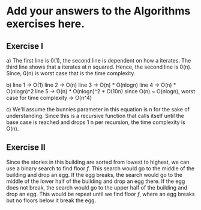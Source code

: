 # Add your answers to the Algorithms exercises here.
## Exercise I
a) The first line is 0(1), the second line is dependent on how a iterates. The third line shows that a iterates at n squared. Hence, the second line is 0(n). Since, 0(n) is worst case that is the time complexity.

b)  line 1 -> O(1)
    line 2 -> O(n)
    line 3 -> O(n) * O(nlogn)
    line 4 -> O(n) * O(nlogn)^2
    line 5 -> O(n) * O(nlogn)^2 * O(10n)
    since O(n) ~ O(nlogn),
    worst case for time complexity -> O(n^4)  

c) We'll assume the bunnies parameter in this equation is n for the sake of understanding. Since this is a recursive function that calls itself until the base case is reached and drops 1 n per recursion, the time complexity is O(n).

## Exercise II
Since the stories in this building are sorted from lowest to highest, we can use a binary search to find floor _f_. This search would go to the middle of the building and drop an egg. If the egg breaks, the search would go to the middle of the lower half of the building and drop an egg there. If the egg does not break, the search would go to the upper half of the building and drop an egg. This would be repeat until we find floor _f_, where an egg breaks but no floors below it break the egg. 